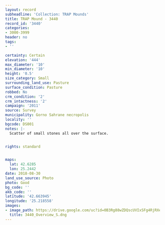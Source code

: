 ```yaml
---
layout: record
subheadline: 'Collection: TRAP Mounds'
title: TRAP Mound - 3440
record_id: '3440'
categories:
- 3000-3999
header: no
tags:
- ''

certainty: Certain
elevation: '444'
max_diameter: '10'
min_diameter: '10'
height: '0.5'
size_category: Small
surrounding_land_use: Pasture
surface_condition: Pasture
robbed: No
crm_condition: '2'
crm_intactness: '2'
campaign: '2011'
source: Survey
municipality: Gorno Sahrane necropolis
locality: ''
bgcode: DS001
notes: |-
  Scatter of small stones all over the surface.


rights: standard


maps:
  lat: 42.6285
  lon: 25.2442
date: 2018-08-30
land_use_source: Photo
photo: Good
bg_code: ''
akb_code: ''
latitude: '42.663945'
longitude: '25.218558'
images:
- image_path: https://drive.google.com/uc?id=0B3Rg88wZDQscUVIxSFg4RjRXeXc
  title: 3440_Overview_S.dng
---
```

